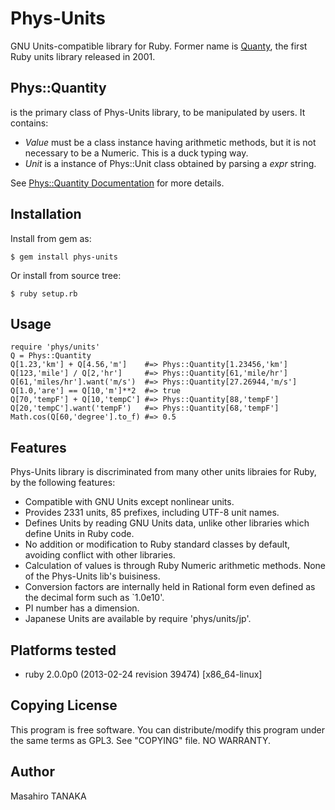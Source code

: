 # Phys-Units

GNU Units-compatible library for Ruby.
Former name is [Quanty](http://narray.rubyforge.org/quanty/quanty-en.html),
the first Ruby units library released in 2001.

## Phys::Quantity
is the primary class of Phys-Units library, to be manipulated by users.
It contains:

* *Value*
  must be a class instance having arithmetic methods,
  but it is not necessary to be a Numeric.
  This is a duck typing way.
* *Unit*
  is a instance of Phys::Unit class
  obtained by parsing a *expr* string.

See [Phys::Quantity Documentation](http://rubydoc.info/gems/phys-units/frames/Phys/Quantity)
for more details.

## Installation

Install from gem as:

    $ gem install phys-units

Or install from source tree:

    $ ruby setup.rb

## Usage

    require 'phys/units'
    Q = Phys::Quantity
    Q[1.23,'km'] + Q[4.56,'m']    #=> Phys::Quantity[1.23456,'km']
    Q[123,'mile'] / Q[2,'hr']     #=> Phys::Quantity[61,'mile/hr']
    Q[61,'miles/hr'].want('m/s')  #=> Phys::Quantity[27.26944,'m/s']
    Q[1.0,'are'] == Q[10,'m']**2  #=> true
    Q[70,'tempF'] + Q[10,'tempC'] #=> Phys::Quantity[88,'tempF']
    Q[20,'tempC'].want('tempF')   #=> Phys::Quantity[68,'tempF']
    Math.cos(Q[60,'degree'].to_f) #=> 0.5

## Features

Phys-Units library is discriminated from many other units libraies for Ruby,
by the following features:

* Compatible with GNU Units except nonlinear units.
* Provides 2331 units, 85 prefixes, including UTF-8 unit names.
* Defines Units by reading GNU Units data,
  unlike other libraries which define Units in Ruby code.
* No addition or modification to Ruby standard classes by default,
  avoiding conflict with other libraries.
* Calculation of values is through Ruby Numeric arithmetic methods.
  None of the Phys-Units lib's buisiness.
* Conversion factors are internally held in Rational form even
  defined as the decimal form such as `1.0e10'.
* PI number has a dimension.
* Japanese Units are available by require 'phys/units/jp'.

## Platforms tested

* ruby 2.0.0p0 (2013-02-24 revision 39474) [x86_64-linux]

## Copying License

This program is free software.
You can distribute/modify this program
under the same terms as GPL3.
See "COPYING" file.
NO WARRANTY.

## Author

Masahiro TANAKA

